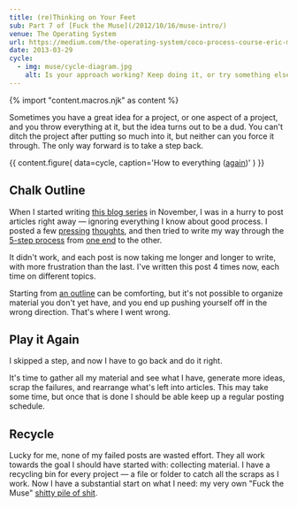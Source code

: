```yaml
---
title: (re)Thinking on Your Feet
sub: Part 7 of [Fuck the Muse](/2012/10/16/muse-intro/)
venue: The Operating System
url: https://medium.com/the-operating-system/coco-process-course-eric-meyers-fuck-the-muse-lesson-7-re-thinking-on-your-feet-25782c23a87e
date: 2013-03-29
cycle:
  - img: muse/cycle-diagram.jpg
    alt: Is your approach working? Keep doing it, or try something else.
---
```

{% import "content.macros.njk" as content %}

Sometimes you have a great idea for a project,
or one aspect of a project,
and you throw everything at it,
but the idea turns out to be a dud.
You can't ditch the project
after putting so much into it,
but neither can you force it through.
The only way forward is to take a step back.

{{ content.figure(
  data=cycle,
  caption='How to everything ([again](/2012/11/08/creative-cycles/))'
) }}

Chalk Outline
-------------

When I started writing [this blog series][series] in November,
I was in a hurry to post articles right away —
ignoring everything I know about good process.
I posted a few [pressing][pressing] [thoughts][thoughts],
and then tried to write my way through the [5-step process][process]
from [one end][one end] to the other.

It didn't work,
and each post is now taking me longer and longer to write,
with more frustration than the last.
I've written this post 4 times now,
each time on different topics.

Starting from [an outline][outline] can be comforting,
but it's not possible to organize material you don't yet have,
and you end up pushing yourself off in the wrong direction.
That's where I went wrong.

[series]: /2012/10/16/muse-intro/
[pressing]: /2012/10/23/ordinary-tools-of-thought/
[thoughts]: /2012/11/08/creative-cycles
[process]: /2012/10/16/muse-intro/#class-overview
[one end]: /2012/12/13/starting-from-a-seed/
[outline]: /2013/02/07/get-curious/

Play it Again
-------------

I skipped a step,
and now I have to go back and do it right.

It's time to gather all my material and see what I have,
generate more ideas,
scrap the failures,
and rearrange what's left into articles.
This may take some time,
but once that is done
I should be able keep up a regular posting schedule.

Recycle
-------

Lucky for me,
none of my failed posts are wasted effort.
They all work towards the goal I should have started with:
collecting material.
I have a recycling bin for every project —
a file or folder to catch all the scraps as I work.
Now I have a substantial start on what I need:
my very own "Fuck the Muse" [shitty pile of shit][shit].

[shit]: /2013/02/07/get-curious/
